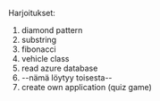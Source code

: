 Harjoitukset:

1. diamond pattern
2. substring
3. fibonacci
4. vehicle class
5. read azure database
6. --nämä löytyy toisesta--
7. create own application (quiz game)
